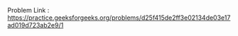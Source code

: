 Problem Link : https://practice.geeksforgeeks.org/problems/d25f415de2ff3e02134de03e17ad019d723ab2e9/1